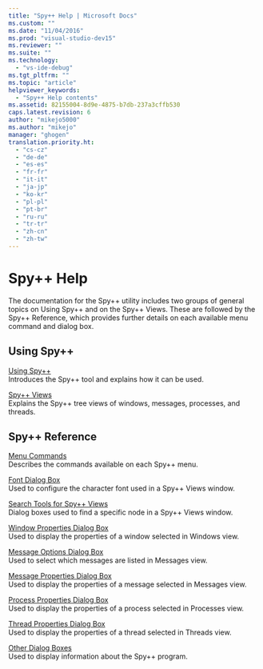 ```yaml
---
title: "Spy++ Help | Microsoft Docs"
ms.custom: ""
ms.date: "11/04/2016"
ms.prod: "visual-studio-dev15"
ms.reviewer: ""
ms.suite: ""
ms.technology: 
  - "vs-ide-debug"
ms.tgt_pltfrm: ""
ms.topic: "article"
helpviewer_keywords: 
  - "Spy++ Help contents"
ms.assetid: 82155004-8d9e-4875-b7db-237a3cffb530
caps.latest.revision: 6
author: "mikejo5000"
ms.author: "mikejo"
manager: "ghogen"
translation.priority.ht: 
  - "cs-cz"
  - "de-de"
  - "es-es"
  - "fr-fr"
  - "it-it"
  - "ja-jp"
  - "ko-kr"
  - "pl-pl"
  - "pt-br"
  - "ru-ru"
  - "tr-tr"
  - "zh-cn"
  - "zh-tw"
---
```

# Spy++ Help
The documentation for the Spy++ utility includes two groups of general topics on Using Spy++ and on the Spy++ Views. These are followed by the Spy++ Reference, which provides further details on each available menu command and dialog box.  
  
## Using Spy++  
 [Using Spy++](../debugger/using-spy-increment.md)  
 Introduces the Spy++ tool and explains how it can be used.  
  
 [Spy++ Views](../debugger/spy-increment-views.md)  
 Explains the Spy++ tree views of windows, messages, processes, and threads.  
  
## Spy++ Reference  
 [Menu Commands](../debugger/menu-commands.md)  
 Describes the commands available on each Spy++ menu.  
  
 [Font Dialog Box](../debugger/font-dialog-box-microsoft-spy-increment-help.md)  
 Used to configure the character font used in a Spy++ Views window.  
  
 [Search Tools for Spy++ Views](../debugger/search-tools-for-spy-increment-views.md)  
 Dialog boxes used to find a specific node in a Spy++ Views window.  
  
 [Window Properties Dialog Box](../debugger/window-properties-dialog-box.md)  
 Used to display the properties of a window selected in Windows view.  
  
 [Message Options Dialog Box](../debugger/message-options-dialog-box.md)  
 Used to select which messages are listed in Messages view.  
  
 [Message Properties Dialog Box](../debugger/message-properties-dialog-box.md)  
 Used to display the properties of a message selected in Messages view.  
  
 [Process Properties Dialog Box](../debugger/process-properties-dialog-box.md)  
 Used to display the properties of a process selected in Processes view.  
  
 [Thread Properties Dialog Box](../debugger/thread-properties-dialog-box.md)  
 Used to display the properties of a thread selected in Threads view.  
  
 [Other Dialog Boxes](../debugger/other-dialog-boxes.md)  
 Used to display information about the Spy++ program.
